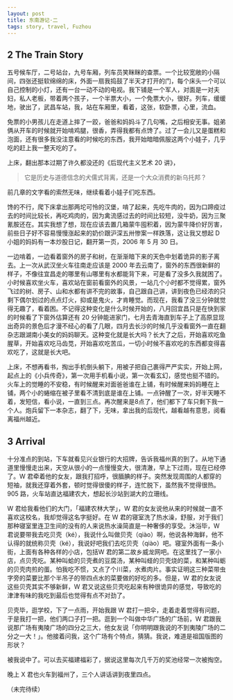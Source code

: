 ```yaml
---
layout: post
title: 东南游记·二
tags: story, travel, Fuzhou
---
```


## 2 The Train Story

五号候车厅，二号站台，九号车厢，列车员笑眯眯的查票。一个比较宽敞的小隔间，四张还挺软绵绵的床，外面一扇我捣鼓了半天才打开的门，每个床头一个可以自己控制的小灯，还有一台一动不动的电视。我下铺是一个军人，对面是一对夫妇，私人老板，带着两个孩子，一个半票大小，一个免票大小，很好。列车，缓缓地，驶出了，武昌车站，我，站在车厢里，看着，这张，软卧票，心里，流血。

免票的小男孩儿在走道上摔了一跤，爸爸和妈妈斗了几句嘴，之后相安无事。姐弟俩从开车的时候就开始啃鸡腿，很香，弄得我都有点馋了。过了一会儿又是蛋糕和泡面，还有很多我没注意看的时候吃的东西，我开始暗暗佩服这两个小娃子，几乎吃的赶上我一整天吃的了。

上床，翻出那本过期了许久都没还的《后现代主义艺术 20 讲》，

> 它是历史与道德信念的犬儒式背离，还是一个大众消费的新乌托邦？

前几章的文字看的索然无味，继续看着小娃子们吃东西。

馋的不行，爬下床拿出那两坨可怜的汉堡，啃了起来，先吃牛肉的，因为口蹄疫过去的时间比较长，再吃鸡肉的，因为禽流感过去的时间比较短，没牛奶，因为三聚氰胺还在。其实我想了想，现在应该去置几箱蒙牛囤积着，因为蒙牛降价好厉害，前些日子好不容易慢慢涨起来的奶价跟沪深五卅惨案一样跌落，这让我又想起 D 小姐的妈妈有一本炒股日记，翻开第一页，2006 年 5 月 30 日。

一边啃着，一边看着窗外的房子和树，在渐渐暗下来的天色中划着诡异的影子离去。上一次从武汉坐火车往南走应该是 2000 年去云南了，窗外的东西很新鲜的样子，不像往宜昌走的哪里有山哪里有水都能背下来，可是看了没多久我就困了。小时候喜欢坐火车，喜欢站在窗前看窗外的风景，一站几个小时都不觉得累，窗外飞过的树、房子、山和水都有讲不完的故事，自己跟自己讲，讲到夜色已经浓的只剩下偶尔划过的点点灯火，抑或是鬼火，才肯睡觉。而现在，我看了没三分钟就觉得无趣了，看着困。不记得这种变化是什么时候开始的，八月回宜昌只是在快到家的时候看了下窗外估算还有 20 分钟能进家门，七月去青海直到车子上了高原显现出奇异的景色后才漫不经心的看了几眼，四月去长沙的时候几乎没看窗外一直在翻杂志跟湖南小美女的妈妈聊天。这种变化就是长大吗？长大了之后，开始喜欢吃鱼腥草，开始喜欢吃马齿苋，开始喜欢吃苦瓜，一切小时候不喜欢吃的东西都变得喜欢吃了，这就是长大吧。

上床，不想再看书，掏出手机倒头躺下，用被子把自己裹得严严实实，开始上网，起点上的《小兵传奇》，第一次用手机看小说，第一次看玄幻，感觉也挺不错的。火车上的觉睡的不安稳，有时候醒来对面爸爸谁在上铺，有时候醒来妈妈睡在上铺，两个小的蜷缩在被子里看不清到底是谁在上铺。一点钟醒了一次，好半天睡不着，发短信，看小说，一直到三点。再次醒来是8点了，他们都下了车只剩下我一个人。炮兵留下一本杂志，翻了下，无味，拿出我的后现代，越看越有意思，阅看离福州越近。

## 3 Arrival

十分准点的到站，下车就看见兴业银行的大招牌，告诉我福州真的到了。从地下通道里慢慢走出来，天空从很小的一点慢慢变大，很清澈，早上下过雨，现在已经停了。W 君牵着他的女友，跟我打招呼，很腼腆的样子。突然发现周围的人都穿的短袖，就我还穿着外套，顿时觉得很傻的样子，连忙脱下，虽然我不觉得很热。905 路，火车站直达福建农大，想起长沙站到湖大的立珊线。

W 君给我看他们的大门，「福建农林大学」，W 君的女友说他从来的时候就一直不喜欢这校名，我却觉得这名字挺好。在 W 君的寝室洗了热水澡，舒服，对于我们那种寝室里连卫生间的没有的人来说热水澡简直是一种奢侈的享受。沐浴毕，W 君说要带我去吃贝壳（ké），我说什么叫做贝壳（qiào）啊，他说各种海鲜，他不认得的就统称贝壳（ké），我说好吧我们去吃贝壳（qiào）吧。寝室外面有一条小街，上面有各种各样的小店，包括W 君的第二故乡威龙网吧。在这里找了一家小店，点贝壳吃。某种叫蛤的贝壳煮的豆腐汤，某种叫蛏的贝壳烧的菜，和某种叫蛎的贝壳肉煎的蛋。怕我吃不惯，又点了个川菜，水煮肉片。事实证明这三种菜带虫字旁的菜要比那个半吊子的带四点水的菜要做的好吃的多。但是，W 君的女友说这些贝壳其实不够新鲜，W 君又说这些贝壳吃起来有种很诡异的感觉，导致吃的津津有味的我吃到最后也觉得有点不对劲了。

贝壳毕，逛学校，下了一点雨，开始我跟 W 君打一把伞，走着走着觉得有问题，于是我打一把，他们两口子打一把。逛到一个叫做中华广场的广场前，W 君跟我说那广场有夷陵广场的四分之三大，他女友说「你明明跟我说的不到夷陵广场的二分之一大！」。他接着问我，这个广场有个特点，猜猜。我说，难道是祖国版图的形状？

被我说中了。可以去买福建福彩了，据说这里每次几千万的奖池经常一次被掏空。

晚上 X 君也火车到福州了，三个人讲话讲到夜里四点。

（未完待续）